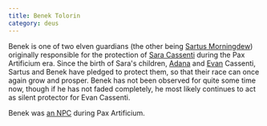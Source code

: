 ```yaml
---
title: Benek Tolorin
category: deus
---
```

Benek is one of two elven guardians (the other being [Sartus Morningdew](npc-sartus)) originally responsible for the protection of [Sara Cassenti](/pax/pcs/sara) during the Pax Artificium era. Since the birth of Sara's children, [Adana](npc-adana) and [Evan](npc-evan) Cassenti, Sartus and Benek have pledged to protect them, so that their race can once again grow and prosper. Benek has not been observed for quite some time now, though if he has not faded completely, he most likely continues to act as silent protector for Evan Cassenti.

Benek was [an NPC](/pax/npcs/benek) during Pax Artificium.
